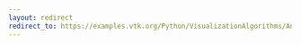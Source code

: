 ```yaml
---
layout: redirect
redirect_to: https://examples.vtk.org/Python/VisualizationAlgorithms/AnatomicalOrientation/
---
```

